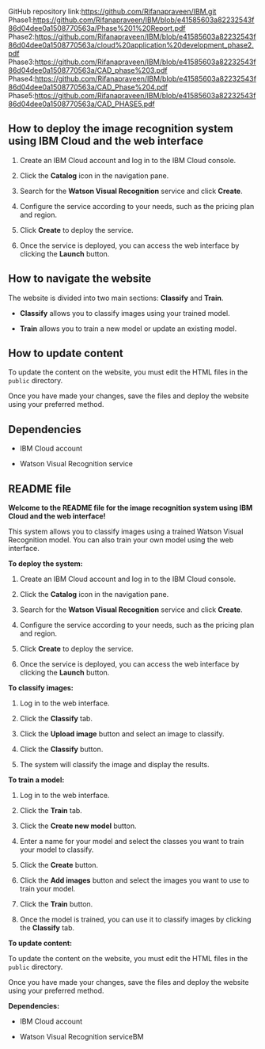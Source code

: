 GitHub repository link:https://github.com/Rifanapraveen/IBM.git
Phase1:https://github.com/Rifanapraveen/IBM/blob/e41585603a82232543f86d04dee0a1508770563a/Phase%201%20Report.pdf
Phase2:https://github.com/Rifanapraveen/IBM/blob/e41585603a82232543f86d04dee0a1508770563a/cloud%20application%20development_phase2.pdf
Phase3:https://github.com/Rifanapraveen/IBM/blob/e41585603a82232543f86d04dee0a1508770563a/CAD_phase%203.pdf
Phase4:https://github.com/Rifanapraveen/IBM/blob/e41585603a82232543f86d04dee0a1508770563a/CAD_Phase%204.pdf
Phase5:https://github.com/Rifanapraveen/IBM/blob/e41585603a82232543f86d04dee0a1508770563a/CAD_PHASE5.pdf               
## How to deploy the image recognition system using IBM Cloud and the web interface



1. Create an IBM Cloud account and log in to the IBM Cloud console.

2. Click the **Catalog** icon in the navigation pane.

3. Search for the **Watson Visual Recognition** service and click **Create**.

4. Configure the service according to your needs, such as the pricing plan and region.

5. Click **Create** to deploy the service.

6. Once the service is deployed, you can access the web interface by clicking the **Launch** button.



## How to navigate the website



The website is divided into two main sections: **Classify** and **Train**.



* **Classify** allows you to classify images using your trained model.

* **Train** allows you to train a new model or update an existing model.



## How to update content



To update the content on the website, you must edit the HTML files in the `public` directory.



Once you have made your changes, save the files and deploy the website using your preferred method.



## Dependencies



* IBM Cloud account

* Watson Visual Recognition service



## README file



**Welcome to the README file for the image recognition system using IBM Cloud and the web interface!**



This system allows you to classify images using a trained Watson Visual Recognition model. You can also train your own model using the web interface.



**To deploy the system:**



1. Create an IBM Cloud account and log in to the IBM Cloud console.

2. Click the **Catalog** icon in the navigation pane.

3. Search for the **Watson Visual Recognition** service and click **Create**.

4. Configure the service according to your needs, such as the pricing plan and region.

5. Click **Create** to deploy the service.

6. Once the service is deployed, you can access the web interface by clicking the **Launch** button.



**To classify images:**



1. Log in to the web interface.

2. Click the **Classify** tab.

3. Click the **Upload image** button and select an image to classify.

4. Click the **Classify** button.

5. The system will classify the image and display the results.



**To train a model:**



1. Log in to the web interface.

2. Click the **Train** tab.

3. Click the **Create new model** button.

4. Enter a name for your model and select the classes you want to train your model to classify.

5. Click the **Create** button.

6. Click the **Add images** button and select the images you want to use to train your model.

7. Click the **Train** button.

8. Once the model is trained, you can use it to classify images by clicking the **Classify** tab.



**To update content:**



To update the content on the website, you must edit the HTML files in the `public` directory.



Once you have made your changes, save the files and deploy the website using your preferred method.



**Dependencies:**



* IBM Cloud account

* Watson Visual Recognition serviceBM

